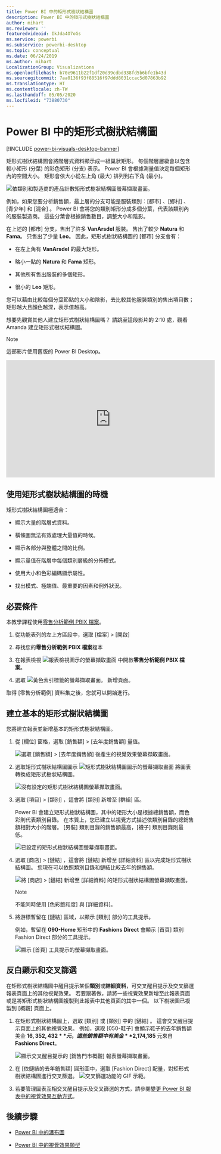 ```yaml
---
title: Power BI 中的矩形式樹狀結構圖
description: Power BI 中的矩形式樹狀結構圖
author: mihart
ms.reviewer: ''
featuredvideoid: IkJda4O7oGs
ms.service: powerbi
ms.subservice: powerbi-desktop
ms.topic: conceptual
ms.date: 06/24/2019
ms.author: mihart
LocalizationGroup: Visualizations
ms.openlocfilehash: b70e9611b22f1df20d39cdbd338fd5b6bfe1b43d
ms.sourcegitcommit: 7aa0136f93f88516f97ddd8031ccac5d07863b92
ms.translationtype: HT
ms.contentlocale: zh-TW
ms.lasthandoff: 05/05/2020
ms.locfileid: "73880730"
---
```

# <a name="treemaps-in-power-bi"></a>Power BI 中的矩形式樹狀結構圖

[!INCLUDE [power-bi-visuals-desktop-banner](../includes/power-bi-visuals-desktop-banner.md)]

矩形式樹狀結構圖會將階層式資料顯示成一組巢狀矩形。 每個階層層級會以包含較小矩形 (分葉) 的彩色矩形 (分支) 表示。 Power BI 會根據測量值決定每個矩形內的空間大小。 矩形會依大小從左上角 (最大) 排列到右下角 (最小)。

![依類別和製造商的產品計數矩形式樹狀結構圖螢幕擷取畫面。](media/power-bi-visualization-treemaps/pbi-nancy-viz-treemap.png)

例如，如果您要分析銷售額，最上層的分支可能是服裝類別：[都市]  、[鄉村]  、[青少年]  和 [混合]  。 Power BI 會將您的類別矩形分成多個分葉，代表該類別內的服裝製造商。 這些分葉會根據銷售數目，調整大小和陰影。

在上述的 [都市]  分支，售出了許多 **VanArsdel** 服裝。 售出了較少 **Natura** 和 **Fama**。 只售出了少量 **Leo**。 因此，矩形式樹狀結構圖的 [都市]  分支會有：

* 在左上角有 **VanArsdel** 的最大矩形。

* 略小一點的 **Natura** 和 **Fama** 矩形。

* 其他所有售出服裝的多個矩形。

* 很小的 **Leo** 矩形。

您可以藉由比較每個分葉節點的大小和陰影，去比較其他服裝類別的售出項目數；矩形越大且顏色越深，表示值越高。

想要先觀賞其他人建立矩形式樹狀結構圖嗎？ 請跳至這段影片的 2:10 處，觀看 Amanda 建立矩形式樹狀結構圖。

   > [!NOTE]
   > 這部影片使用舊版的 Power BI Desktop。
   > 
   > 

<iframe width="560" height="315" src="https://www.youtube.com/embed/IkJda4O7oGs" frameborder="0" allowfullscreen></iframe>

## <a name="when-to-use-a-treemap"></a>使用矩形式樹狀結構圖的時機

矩形式樹狀結構圖極適合：

* 顯示大量的階層式資料。

* 橫條圖無法有效處理大量值的時候。

* 顯示各部分與整體之間的比例。

* 顯示量值在階層中每個類別層級的分佈模式。

* 使用大小和色彩編碼顯示屬性。

* 找出模式、極端值、最重要的因素和例外狀況。

## <a name="prerequisite"></a>必要條件

本教學課程使用[零售分析範例 PBIX 檔案](https://download.microsoft.com/download/9/6/D/96DDC2FF-2568-491D-AAFA-AFDD6F763AE3/Retail%20Analysis%20Sample%20PBIX.pbix)。

1. 從功能表列的左上方區段中，選取 [檔案]   > [開啟] 
   
2. 尋找您的**零售分析範例 PBIX 檔案**複本

1. 在報表檢視 ![報表檢視圖示的螢幕擷取畫面](media/power-bi-visualization-kpi/power-bi-report-view.png) 中開啟**零售分析範例 PBIX 檔案**。

1. 選取 ![黃色索引標籤的螢幕擷取畫面。](media/power-bi-visualization-kpi/power-bi-yellow-tab.png) 新增頁面。


取得 [零售分析範例]  資料集之後，您就可以開始進行。

## <a name="create-a-basic-treemap"></a>建立基本的矩形式樹狀結構圖

您將建立報表並新增基本的矩形式樹狀結構圖。


1. 從 [欄位]  窗格，選取 [銷售額]   > [去年度銷售額]  量值。

   ![選取 [銷售額] > [去年度銷售額] 後產生的視覺效果螢幕擷取畫面。](media/power-bi-visualization-treemaps/treemapfirstvalue-new.png)

1. 選取矩形式樹狀結構圖圖示 ![矩形式樹狀結構圖圖示的螢幕擷取畫面](media/power-bi-visualization-treemaps/power-bi-treemap-icon.png) 將圖表轉換成矩形式樹狀結構圖。

   ![沒有設定的矩形式樹狀結構圖螢幕擷取畫面。](media/power-bi-visualization-treemaps/treemapconvertto-new.png)

1. 選取 [項目]   > [類別]  ，這會將 [類別]  新增至 [群組]  區。

    Power BI 會建立矩形式樹狀結構圖，其中的矩形大小是根據總銷售額，而色彩則代表類別目錄。 在本質上，您已建立以視覺方式描述依類別目錄的總銷售額相對大小的階層。 [男裝]  類別目錄的銷售額最高，[襪子]  類別目錄則最低。

    ![已設定的矩形式樹狀結構圖螢幕擷取畫面。](media/power-bi-visualization-treemaps/power-bi-complete.png)

1. 選取 [商店]   > [鏈結]  ，這會將 [鏈結]  新增至 [詳細資料]  區以完成矩形式樹狀結構圖。 您現在可以依照類別目錄和鏈結比較去年的銷售額。

   ![將 [商店] > [鏈結] 新增至 [詳細資料] 的矩形式樹狀結構圖螢幕擷取畫面。](media/power-bi-visualization-treemaps/power-bi-details.png)

   > [!NOTE]
   > 不能同時使用 [色彩飽和度] 與 [詳細資料]。

1. 將游標暫留在 [鏈結]  區域，以顯示 [類別]  部分的工具提示。

    例如，暫留在 **090-Home** 矩形中的 **Fashions Direct** 會顯示 [首頁] 類別 Fashion Direct 部分的工具提示。

   ![顯示 [首頁] 工具提示的螢幕擷取畫面。](media/power-bi-visualization-treemaps/treemaphoverdetail-new.png)


## <a name="highlighting-and-cross-filtering"></a>反白顯示和交叉篩選

在矩形式樹狀結構圖中醒目提示某個**類別**或**詳細資料**，可交叉醒目提示及交叉篩選報表頁面上的其他視覺效果。 若要跟著做，請將一些視覺效果新增至此報表頁面或是將矩形式樹狀結構圖複製到此報表中其他頁面的其中一個。 以下樹狀圖已複製到 [概觀]  頁面上。 

1. 在矩形式樹狀結構圖上，選取 [類別]  或 [類別]  中的 [鏈結]  。 這會交叉醒目提示頁面上的其他視覺效果。 例如，選取 [050-鞋子]  會顯示鞋子的去年銷售額美金 **$16,352,432** 元，這些銷售額中有美金 **$2,174,185** 元來自 **Fashions Direct**。

   ![顯示交叉醒目提示的 [銷售門市概觀] 報表螢幕擷取畫面。](media/power-bi-visualization-treemaps/treemaphiliting.png)

1. 在 [依鏈結的去年銷售額]  圓形圖中，選取 [Fashion Direct]  配量，對矩形式樹狀結構圖進行交叉篩選。
   ![交叉篩選功能的 GIF 示範。](media/power-bi-visualization-treemaps/treemapnoowl.gif)

1. 若要管理圖表互相交叉醒目提示及交叉篩選的方式，請參閱[變更 Power BI 報表中的視覺效果互動方式](../service-reports-visual-interactions.md)。

## <a name="next-steps"></a>後續步驟

* [Power BI 中的瀑布圖](power-bi-visualization-waterfall-charts.md)

* [Power BI 中的視覺效果類型](power-bi-visualization-types-for-reports-and-q-and-a.md)
